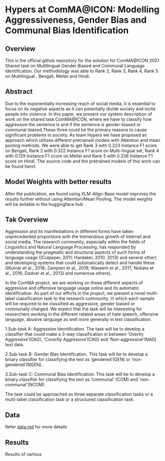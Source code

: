 # Hypers at ComMA@ICON: Modelling Aggressiveness, Gender Bias and Communal Bias Identification

## Overview
This is the official github repository for the solution for ComMA@ICON 2021 Shared task on Multilingual  Gender Biased and Communal Language Identification. Our methodology was able to Rank 2, Rank 3, Rank 4, Rank 5 on Multilingual , Bengali, Meitei and Hindi.


## Abstract
Due to the exponentially increasing reach of social media, it is essential to focus on its negative aspects as it can potentially divide society and incite people into violence. In this paper, we present our system description of work on the shared task ComMA@ICON, where we have to classify how aggressive the sentence is and if the sentence is gender-biased or communal-biased.These three could be the primary reasons to cause significant problems in society. As team Hypers we have proposed an approach which utilizes different pretrained models with Attention and mean pooling methods. We were able to get Rank 3 with 0.223 Instance F1 score on Bengali, Rank 2 with 0.322 Instance F1 score on Multi-lingual set, Rank 4 with 0.129 Instance F1 score on Meitei and Rank 5 with 0.336 Instance F1 score on Hindi. The source code and the pretrained models of this work can be found here1.

## Model Weights with better results
After the publication, we found using  XLM-Align-Base model improves the results further without using Attention/Mean Pooling, The model weights will be avilable in the huggingface hub


## Tak Overview
Aggression and its manifestations in different forms have taken unprecedented proportions with the tremendous growth of Internet and social media. The research community, especially within the fields of Linguistics and Natural Language Processing, has responded by understanding the pragmatic and structural aspects of such forms of language usage ((Culpeper, 2011; Hardaker, 2010, 2013) and several other) and developing systems that could automatically detect and handle these ((Kumar et al., 2018; Zampieri et al., 2019; Waseem et al., 2017; Nobata et al., 2016; Dadvar et al., 2013) and numerous others).

In the ComMA project, we are working on these different aspects of aggressive and offensive language usage online and its automatic identification. As part of our efforts in the project, we present a novel multi-label classification task to the research community, in which each sample will be required to be classified as aggressive, gender biased or communally charged. We expect that the task will be interesting for researchers working in the different related areas of hate speech, offensive language, abusive language as well more generally in text classification.


1.Sub-task A: Aggression Identification. The task will be to develop a classifier that could make a 3-way classification in between ‘Overtly Aggressive’(OAG), ‘Covertly Aggressive’(CAG) and ‘Non-aggressive’(NAG) text data.

2.Sub-task B: Gender Bias Identification. This task will be to develop a binary classifier for classifying the text as ‘gendered’(GEN) or ‘non-gendered’(NGEN).

3.Sub-task C: Communal Bias Identification: This task will be to develop a binary classifier for classifying the text as ‘communal' (COM) and 'non-communal'(NCOM).

The task could be approached as three separate classification tasks or a multi-label classification task or a structured classification task.


## Data

Refer [data.md](https://github.com/seanbenhur/multilingual_aggresive_gender_bias_communal_bias_identifcation/blob/main/data/README.md) for more details

## Results

Results of various





